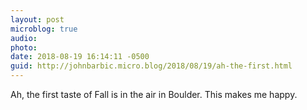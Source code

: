 ```yaml
---
layout: post
microblog: true
audio: 
photo: 
date: 2018-08-19 16:14:11 -0500
guid: http://johnbarbic.micro.blog/2018/08/19/ah-the-first.html
---
```

Ah, the first taste of Fall is in the air in Boulder.  This makes me happy.
